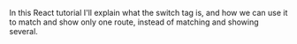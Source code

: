 In this React tutorial I'll explain what the switch tag is, and how we can use it to match and show only one route, instead of matching and showing several.

